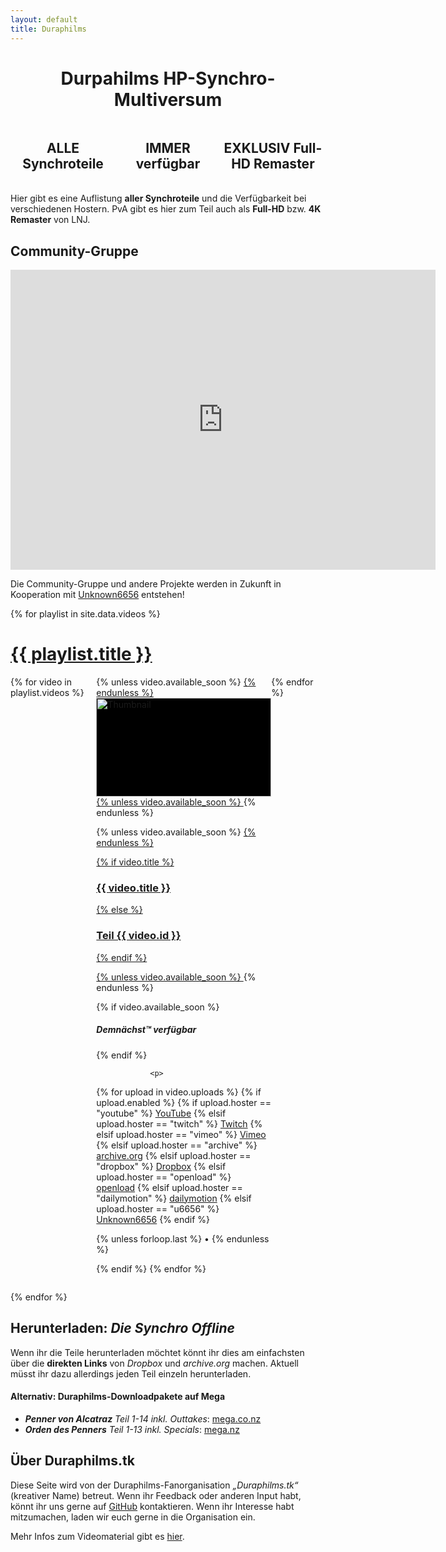 ```yaml
---
layout: default
title: Duraphilms
---
```


<h1 style="text-align: center">
Durpahilms HP-Synchro-Multiversum
</h1>

<div style="width: 33.33%; float: left;">
<center>
<h2>
<b>ALLE</b> Synchroteile
</h2>
</center>
</div>

<div style="width: 33.33%; float: left;">
<center>
<h2>
<b>IMMER</b> verfügbar
</h2>
</center>
</div>

<div style="width: 33.33%; float: left;">
<center>
<h2>
<b>EXKLUSIV</b> Full-HD Remaster
</h2>
<br/>
</center>
</div>

Hier gibt es eine Auflistung **aller Synchroteile** und die Verfügbarkeit bei
verschiedenen Hostern. PvA gibt es hier zum Teil auch als **Full-HD** bzw.
**4K Remaster** von LNJ.

## Community-Gruppe

<iframe src="https://www.strawpoll.me/embed_1/21011398" style="width:680px;height:480px;border:0;">Loading poll...</iframe>

Die Community-Gruppe und andere Projekte werden in Zukunft in Kooperation mit
[Unknown6656][u6656] entstehen!

{% for playlist in site.data.videos %}
<div class="w3-margin-top">
    <a href="/{{ playlist.short }}/">
        <h1>{{ playlist.title }}</h1>
    </a>
</div>

<div style="display: grid; grid-auto-flow: column; overflow-x: scroll;">
{% for video in playlist.videos %}
    <div class="w3-padding w3-animate-opacity">
        <div class="w3-card" style="height: 100%; width: 20em;">
{% unless video.available_soon %}
            <a href="/{{ playlist.short }}/{{ video.id }}">
{% endunless %}
                <div class="w3-display-container" style="width: 100%; height: 11.3em; background: #000000;">
                    <img class="w3-display-middle" style="width: 100%;" alt="Thumbnail" src="/thumbs/{{ playlist.name }}_{{ video.id }}.small.jpg">
                </div>
{% unless video.available_soon %}
            </a>
{% endunless %}
            <div class="w3-margin">

{% unless video.available_soon %}
                <a href="/{{ playlist.short }}/{{ video.id }}">
{% endunless %}

{% if video.title %}
                    <h3>{{ video.title }}</h3>
{% else %}
                    <h3>Teil {{ video.id }}</h3>
{% endif %}

{% unless video.available_soon %}
                </a>
{% endunless %}

{% if video.available_soon %}
                <i><h5>Demnächst™ verfügbar</h5></i>
{% endif %}

                <p>
{% for upload in video.uploads %}
{% if upload.enabled %}
{% if upload.hoster == "youtube" %}
                    <a target="_blank" href="https://youtube.com/watch?v={{ upload.id }}">YouTube</a>
{% elsif upload.hoster == "twitch" %}
                    <a target="_blank" href="https://www.twitch.tv/videos/{{ upload.id }}">Twitch</a>
{% elsif upload.hoster == "vimeo" %}
                    <a target="_blank" href="https://vimeo.com/{{ upload.id }}">Vimeo</a>
{% elsif upload.hoster == "archive" %}
                    <a target="_blank" href="https://archive.org/download/{{ upload.id }}">archive.org</a>
{% elsif upload.hoster == "dropbox" %}
                    <a target="_blank" href="https://dl.dropboxusercontent.com/s/{{ upload.id }}">Dropbox</a>
{% elsif upload.hoster == "openload" %}
                    <a target="_blank" href="https://openload.co/embed/{{ upload.id }}">openload</a>
{% elsif upload.hoster == "dailymotion" %}
                    <a target="_blank" href="https://www.dailymotion.com/embed/video/{{ upload.id }}">dailymotion</a>
{% elsif upload.hoster == "u6656" %}
                    <a target="_blank" href="https://unknown6656.com/harrypotter/videos/{{ upload.id }}">Unknown6656</a>
{% endif %}

{% unless forloop.last %}
                    •
{% endunless %}

{% endif %}
{% endfor %}
                </p>
            </div>
        </div>
    </div>
{% endfor %}
</div>

{% endfor %}

## Herunterladen: *Die Synchro Offline*

Wenn ihr die Teile herunterladen möchtet könnt ihr dies am einfachsten über die
**direkten Links** von *Dropbox* und *archive.org* machen. Aktuell müsst ihr
dazu allerdings jeden Teil einzeln herunterladen.

#### Alternativ: Duraphilms-Downloadpakete auf Mega

 * *__Penner von Alcatraz__ Teil 1-14 inkl. Outtakes*: [mega.co.nz](https://mega.co.nz/#!L1IXDRCQ!5U3K8SA_Y4NgC_tTJtFTs3j3ZI-c5RZUobE1wniL3xo)
 * *__Orden des Penners__ Teil 1-13 inkl. Specials*: [mega.nz](https://mega.nz/#!25JzRApD!4bZ9Y-pYSIcxubxGR0HXQoqEvv6Nv7LdJ9sgNpT39Y4)

## Über Duraphilms.tk

Diese Seite wird von der Duraphilms-Fanorganisation _„Duraphilms.tk“_ (kreativer
Name) betreut. Wenn ihr Feedback oder anderen Input habt, könnt ihr uns gerne
auf [GitHub][gh] kontaktieren. Wenn ihr Interesse habt mitzumachen, laden wir
euch gerne in die Organisation ein.

Mehr Infos zum Videomaterial gibt es [hier](/faq).

[gh]: https://github.com/duraphilms/duraphilms.github.io
[ytdl]: https://ytdl-org.github.io/youtube-dl/index.html
[u6656]: https://unknown6656.com/harrypotter/
